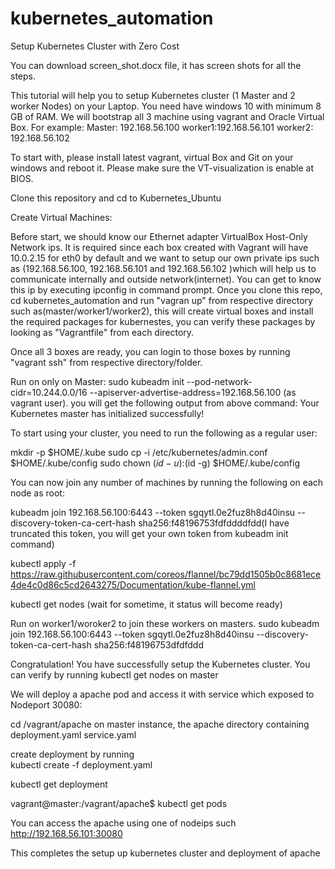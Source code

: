 # kubernetes_automation
Setup Kubernetes Cluster with Zero Cost

You can download screen_shot.docx file, it has screen shots for all the steps.

This tutorial will help you to setup Kubernetes cluster (1 Master and 2 worker Nodes) on your Laptop. You need have windows 10 with minimum 8 GB of RAM. We will bootstrap all 3 machine using vagrant and Oracle Virtual Box.
For example:
Master: 192.168.56.100
worker1:192.168.56.101
worker2: 192.168.56.102

 To start with, please install latest vagrant, virtual Box and Git on your windows and reboot it. Please make sure the VT-visualization is enable at BIOS.

Clone this repository and cd to Kubernetes_Ubuntu
 
Create Virtual Machines:

Before start, we should know our Ethernet adapter VirtualBox Host-Only Network ips. It is required since each box created with Vagrant will have 10.0.2.15 for eth0 by default and we want to setup our own private ips such as (192.168.56.100, 192.168.56.101 and 192.168.56.102 )which will help us to communicate internally and outside network(internet). You can get to know this ip by executing ipconfig in command prompt.
Once you clone this repo, cd kubernetes_automation and run "vagran up" from respective directory such as(master/worker1/worker2), this will create virtual boxes and install the required packages for kubernestes, you can verify these packages by looking as "Vagrantfile" from each directory.

Once all 3 boxes are ready, you can login to those boxes by running "vagrant ssh" from respective directory/folder.

Run on only on Master:
sudo kubeadm init --pod-network-cidr=10.244.0.0/16 --apiserver-advertise-address=192.168.56.100 (as vagrant user).
you will get the following output from above command:
Your Kubernetes master has initialized successfully!

To start using your cluster, you need to run the following as a regular user:

 mkdir -p $HOME/.kube
 sudo cp -i /etc/kubernetes/admin.conf $HOME/.kube/config
 sudo chown $(id -u):$(id -g) $HOME/.kube/config


You can now join any number of machines by running the following on each node
as root:

kubeadm join 192.168.56.100:6443 --token sgqytl.0e2fuz8h8d40insu --discovery-token-ca-cert-hash sha256:f48196753fdfddddfdd(I have truncated this token, you will get your own token from kubeadm init command)

kubectl apply -f https://raw.githubusercontent.com/coreos/flannel/bc79dd1505b0c8681ece4de4c0d86c5cd2643275/Documentation/kube-flannel.yml
  
kubectl get nodes (wait for sometime, it status will become ready)

Run on worker1/woroker2 to join these workers on masters.
sudo kubeadm join 192.168.56.100:6443 --token sgqytl.0e2fuz8h8d40insu --discovery-token-ca-cert-hash sha256:f48196753dfdfddd
  
Congratulation! You have successfully setup the Kubernetes cluster. You can verify by running kubectl get nodes on master
 
We will deploy a apache pod and access it with service which exposed to Nodeport 30080:
 
cd /vagrant/apache on master instance, the apache directory containing 
deployment.yaml  service.yaml
 
create deployment by running   
kubectl create -f deployment.yaml
 
kubectl get deployment

vagrant@master:/vagrant/apache$ kubectl get pods

You can access the apache using one of nodeips such http://192.168.56.101:30080

This completes the setup up kubernetes cluster  and deployment of apache
